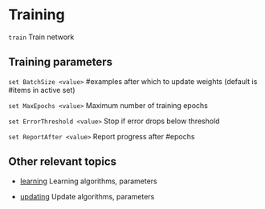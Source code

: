 # Training


`train`                          Train network


## Training parameters


`set BatchSize <value>`          #examples after which to update weights
(default is #items in active set)

`set MaxEpochs <value>`          Maximum number of training epochs

`set ErrorThreshold <value>`     Stop if error drops below threshold

`set ReportAfter <value>`        Report progress after #epochs


## Other relevant topics


* [learning](learning.md)                     Learning algorithms, parameters

* [updating](updating.md)                     Update algorithms, parameters
